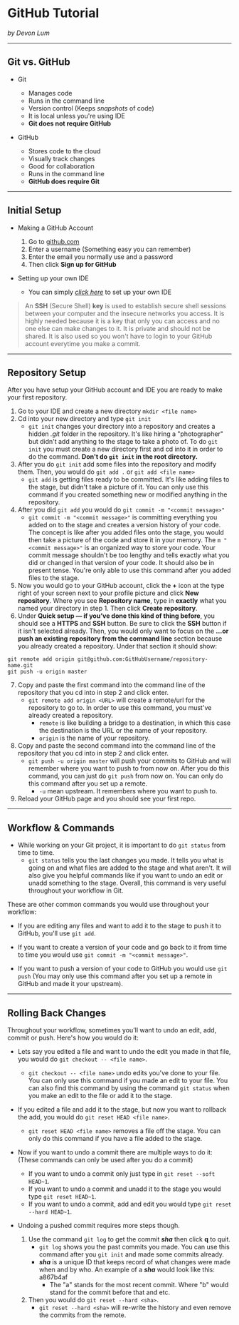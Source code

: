 # GitHub Tutorial

_by Devon Lum_

---
## Git vs. GitHub
* Git
  * Manages code
  * Runs in the command line
  * Version control (Keeps _snapshots_ of code)
  * It is local unless you're using IDE
  * **Git does not require GitHub**  
  
* GitHub
  * Stores code to the cloud
  * Visually track changes 
  * Good for collaboration 
  * Runs in the command line 
  * **GitHub does require Git**


---
## Initial Setup
* Making a GitHub Account 
  1. Go to [github.com](https://github.com/)
  2. Enter a username (Something easy you can remember)
  3. Enter the email you normally use and a password
  4. Then click **Sign up for GitHub**
  
* Setting up your own IDE
  * You can simply [_click here_](https://github.com/hstatsep/ide50) to set up your own IDE  
  
> An **SSH** (Secure Shell) **key** is used to establish secure shell sessions between your computer and the insecure networks you access. It is highly needed because it is a key that only you can access and no one else can make changes to it. It is private and should not be shared. It is also used so you won't have to login to your GitHub account everytime you make a commit.


---
## Repository Setup
After you have setup your GitHub account and IDE you are ready to make your first repository.  
1. Go to your IDE and create a new directory `mkdir <file name>`
2. Cd into your new directory and type `git init`
   * `git init` changes your directory into a repository and creates a hidden _.git_ folder in the repository. It's like hiring a "photographer" but didn't add anything to the stage to take a photo of. To do `git init` you must create a new directory first and cd into it in order to do the command. **Don't do `git init` in the root directory.**
3. After you do `git init` add some files into the repository and modify them. Then, you would do `git add .` or `git add <file name>`
   * `git add` is getting files ready to be committed. It's like adding files to the stage, but didn't take a picture of it. You can only use this command if you created something new or modified anything in the repository.
4. After you did `git add` you would do `git commit -m "<commit message>"`
   * `git commit -m "<commit message>"` is committing everything you added on to the stage and creates a version history of your code. The concept is like after you added files onto the stage, you would then take a picture of the code and store it in your memory. The `m "<commit message>"` is an organized way to store your code. Your commit message shouldn't be too lengthy and tells exactly what you did or changed in that version of your code. It should also be in present tense. You're only able to use this command after you added files to the stage.
5. Now you would go to your GitHub account, click the **+** icon at the type right of your screen next to your profile picture and click **New repository**. Where you see **Repository name**, type in **exactly** what you named your directory in step 1. Then click **Create repository**. 
6. Under **Quick setup — if you’ve done this kind of thing before**, you should see a **HTTPS** and **SSH** button. Be sure to click the **SSH** button if it isn't selected already. Then, you would only want to focus on the **…or push an existing repository from the command line** section because you already created a repository. Under that section it should show:  
```
git remote add origin git@github.com:GitHubUsername/repository-name.git  
git push -u origin master
```
7. Copy and paste the first command into the command line of the repository that you cd into in step 2 and click enter. 
   * `git remote add origin <URL>` will create a remote/url for the repository to go to. In order to use this command, you must've already created a repository.
     * `remote` is like building a bridge to a destination, in which this case the destination is the URL or the name of your repository.
     * `origin` is the name of your repository. 
8. Copy and paste the second command into the command line of the repository that you cd into in step 2 and click enter.
   * `git push -u origin master` will push your commits to GitHub and will remember where you want to push to from now on. After you do this command, you can just do `git push` from now on. You can only do this command after you set up a remote.
     * `-u` mean upstream. It remembers where you want to push to.
9. Reload your GitHub page and you should see your first repo.

---
## Workflow & Commands
* While working on your Git project, it is important to do `git status` from time to time.
   * `git status` tells you the last changes you made. It tells you what is going on and what files are added to the stage and what aren't. It will also give you helpful commands like if you want to undo an edit or unadd something to the stage. Overall, this command is very useful throughout your workflow in Git. 

These are other common commands you would use throughout your workflow:
  
* If you are editing any files and want to add it to the stage to push it to GitHub, you'll use `git add`.  
  
* If you want to create a version of your code and go back to it from time to time you would use `git commit -m "<commit message>"`.
  
* If you want to push a version of your code to GitHub you would use `git push` (You may only use this command after you set up a remote in GitHub and made it your upstream).

---
## Rolling Back Changes
Throughout your workflow, sometimes you'll want to undo an edit, add, commit or push. Here's how you would do it:

* Lets say you edited a file and want to undo the edit you made in that file, you would do `git checkout -- <file name>`.
  * `git checkout -- <file name>` undo edits you've done to your file. You can only use this command if you made an edit to your file. You can also find this command by using the command `git status` when you make an edit to the file or add it to the stage.

* If you edited a file and add it to the stage, but now you want to rollback the add, you would do `git reset HEAD <file name>`.
  * `git reset HEAD <file name>` removes a file off the stage. You can only do this command if you have a file added to the stage. 
  
* Now if you want to undo a commit there are multiple ways to do it: (These commands can only be used after you do a commit)
  * If you want to undo a commit only just type in `git reset --soft HEAD~1`.
  * If you want to undo a commit and unadd it to the stage you would type `git reset HEAD~1`.
  * If you want to undo a commit, add and edit you would type `git reset --hard HEAD~1`.  

* Undoing a pushed commit requires more steps though. 
  1. Use the command `git log` to get the commit **_sha_** then click **q** to quit.
      * `git log` shows you the past commits you made. You can use this command after you `git init` and made some commits already.
      * **_sha_** is a unique ID that keeps record of what changes were made when and by who. An example of a _**sha**_ would look like this: a867b4af
        * The "a" stands for the most recent commit. Where "b" would stand for the commit before that and etc.
  2. Then you would do `git reset --hard <sha>`.
      * `git reset --hard <sha>` will re-write the history and even remove the commits from the remote.
  